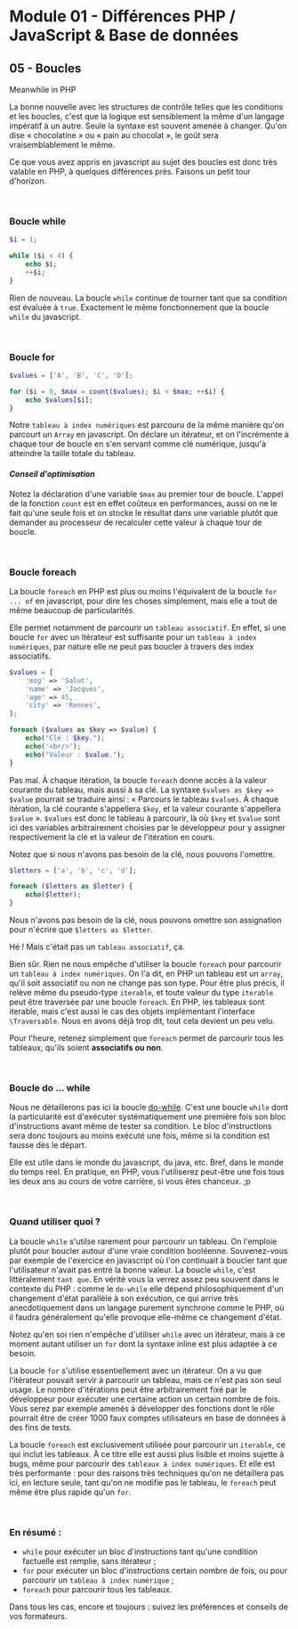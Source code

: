 # Module 01 - Différences PHP / JavaScript & Base de données

## 05 - Boucles

Meanwhile in PHP

La bonne nouvelle avec les structures de contrôle telles que les conditions et les boucles, c'est que la logique est sensiblement la même d'un langage impératif à un autre. Seule la syntaxe est souvent amenée à changer. Qu'on dise « chocolatine » ou « pain au chocolat », le goût sera vraisemblablement le même.

Ce que vous avez appris en javascript au sujet des boucles est donc très valable en PHP, à quelques différences près. Faisons un petit tour d'horizon.

&nbsp;

### Boucle while

````php
$i = 1;

while ($i < 4) {
    echo $i;
    ++$i;
}
````

Rien de nouveau. La boucle `while` continue de tourner tant que sa condition est évaluée à `true`. Exactement le même fonctionnement que la boucle `while` du javascript.

&nbsp;

### Boucle for

````php
$values = ['A', 'B', 'C', 'D'];

for ($i = 0, $max = count($values); $i < $max; ++$i) {
    echo $values[$i];
}
````

Notre `tableau à index numériques` est parcouru de la même manière qu'on parcourt un `Array` en javascript. On déclare un itérateur, et on l'incrémente à chaque tour de boucle en s'en servant comme clé numérique, jusqu'à atteindre la taille totale du tableau.

#### *Conseil d'optimisation*

Notez la déclaration d'une variable `$max` au premier tour de boucle. L'appel de la fonction `count` est en effet coûteux en performances, aussi on ne le fait qu'une seule fois et on stocke le résultat dans une variable plutôt que demander au processeur de recalculer cette valeur à chaque tour de boucle.

&nbsp;

### Boucle foreach

La boucle `foreach` en PHP est plus ou moins l'équivalent de la boucle `for ... of` en javascript, pour dire les choses simplement, mais elle a tout de même beaucoup de particularités.

Elle permet notamment de parcourir un `tableau associatif`. En effet, si une boucle `for` avec un itérateur est suffisante pour un `tableau à index numériques`, par nature elle ne peut pas boucler à travers des index associatifs.

````php
$values = [
    'msg' => 'Salut',
    'name' => 'Jacques',
    'age' => 45,
    'city' => 'Rennes',
];

foreach ($values as $key => $value) {
    echo("Clé : $key.");
    echo('<br/>');
    echo("Valeur : $value.");    
}
````

Pas mal. À chaque itération, la boucle `foreach` donne accès à la valeur courante du tableau, mais aussi à sa clé. La syntaxe `$values as $key => $value` pourrait se traduire ainsi : « Parcours le tableau `$values`. À chaque itération, la clé courante s'appellera `$key`, et la valeur courante s'appellera `$value` ». `$values` est donc le tableau à parcourir, là où `$key` et `$value` sont ici des variables arbitrairement choisies par le développeur pour y assigner respectivement la clé et la valeur de l'itération en cours.

Notez que si nous n'avons pas besoin de la clé, nous pouvons l'omettre.

````php
$letters = ['a', 'b', 'c', 'd'];

foreach ($letters as $letter) {
    echo($letter);
}
````

Nous n'avons pas besoin de la clé, nous pouvons omettre son assignation pour n'écrire que `$letters as $letter`.

Hé ! Mais c'était pas un `tableau associatif`, ça.

Bien sûr. Rien ne nous empêche d'utiliser la boucle `foreach` pour parcourir un `tableau à index numériques`. On l'a dit, en PHP un tableau est un `array`, qu'il soit associatif ou non ne change pas son type. Pour être plus précis, il relève même du pseudo-type `iterable`, et toute valeur du type `iterable` peut être traversée par une boucle `foreach`. En PHP, les tableaux sont iterable, mais c'est aussi le cas des objets implémentant l'interface `\Traversable`. Nous en avons déjà trop dit, tout cela devient un peu velu.

Pour l'heure, retenez simplement que `foreach` permet de parcourir tous les tableaux, qu'ils soient **associatifs ou non**.

&nbsp;

### Boucle do ... while

Nous ne détaillerons pas ici la boucle [do-while](https://www.php.net/manual/en/control-structures.do.while.php). C'est une boucle `while` dont la particularité est d'exécuter systématiquement une première fois son bloc d'instructions avant même de tester sa condition. Le bloc d'instructions sera donc toujours au moins exécuté une fois, même si la condition est fausse dès le départ.

Elle est utile dans le monde du javascript, du java, etc. Bref, dans le monde du temps réel. En pratique, en PHP, vous l'utiliserez peut-être une fois tous les deux ans au cours de votre carrière, si vous êtes chanceux. ;p

&nbsp;

### Quand utiliser quoi ?

La boucle `while` s'utilse rarement pour parcourir un tableau. On l'emploie plutôt pour boucler autour d'une vraie condition booléenne. Souvenez-vous par exemple de l'exercice en javascript où l'on continuait à boucler tant que l'utilisateur n'avait pas entré la bonne valeur. La boucle `while`, c'est littéralement `tant que`. En vérité vous la verrez assez peu souvent dans le contexte du PHP : comme le `do-while` elle dépend philosophiquement d'un changement d'état parallèle à son exécution, ce qui arrive très anecdotiquement dans un langage purement synchrone comme le PHP, où il faudra généralement qu'elle provoque elle-même ce changement d'état.

Notez qu'en soi rien n'empêche d'utiliser `while` avec un itérateur, mais à ce moment autant utiliser un `for` dont la syntaxe inline est plus adaptée à ce besoin.

La boucle `for` s'utilise essentiellement avec un itérateur. On a vu que l'itérateur pouvait servir à parcourir un tableau, mais ce n'est pas son seul usage. Le nombre d'itérations peut être arbitrairement fixé par le développeur pour exécuter une certaine action un certain nombre de fois. Vous serez par exemple amenés à développer des fonctions dont le rôle pourrait être de créer 1000 faux comptes utilisateurs en base de données à des fins de tests.

La boucle `foreach` est exclusivement utilisée pour parcourir un `iterable`, ce qui inclut les tableaux. À ce titre elle est aussi plus lisible et moins sujette à bugs, même pour parcourir des `tableaux à index numériques`. Et elle est très performante : pour des raisons très techniques qu'on ne détaillera pas ici, en lecture seule, tant qu'on ne modifie pas le tableau, le `foreach` peut même être plus rapide qu'un `for`.

&nbsp;

### En résumé :

- `while` pour exécuter un bloc d'instructions tant qu'une condition factuelle est remplie, sans itérateur ;
- `for` pour exécuter un bloc d'instructions certain nombre de fois, ou pour parcourir un `tableau à index numérique` ;
- `foreach` pour parcourir tous les tableaux.

Dans tous les cas, encore et toujours : suivez les préférences et conseils de vos formateurs.
